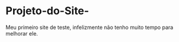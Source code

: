 # Projeto-do-Site-

Meu primeiro site de teste, infelizmente não tenho muito tempo para melhorar ele.
